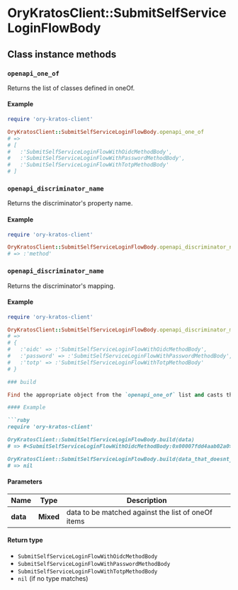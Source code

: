 # OryKratosClient::SubmitSelfServiceLoginFlowBody

## Class instance methods

### `openapi_one_of`

Returns the list of classes defined in oneOf.

#### Example

```ruby
require 'ory-kratos-client'

OryKratosClient::SubmitSelfServiceLoginFlowBody.openapi_one_of
# =>
# [
#   :'SubmitSelfServiceLoginFlowWithOidcMethodBody',
#   :'SubmitSelfServiceLoginFlowWithPasswordMethodBody',
#   :'SubmitSelfServiceLoginFlowWithTotpMethodBody'
# ]
```

### `openapi_discriminator_name`

Returns the discriminator's property name.

#### Example

```ruby
require 'ory-kratos-client'

OryKratosClient::SubmitSelfServiceLoginFlowBody.openapi_discriminator_name
# => :'method'
```

### `openapi_discriminator_name`

Returns the discriminator's mapping.

#### Example

```ruby
require 'ory-kratos-client'

OryKratosClient::SubmitSelfServiceLoginFlowBody.openapi_discriminator_mapping
# =>
# {
#   :'oidc' => :'SubmitSelfServiceLoginFlowWithOidcMethodBody',
#   :'password' => :'SubmitSelfServiceLoginFlowWithPasswordMethodBody',
#   :'totp' => :'SubmitSelfServiceLoginFlowWithTotpMethodBody'
# }

### build

Find the appropriate object from the `openapi_one_of` list and casts the data into it.

#### Example

```ruby
require 'ory-kratos-client'

OryKratosClient::SubmitSelfServiceLoginFlowBody.build(data)
# => #<SubmitSelfServiceLoginFlowWithOidcMethodBody:0x00007fdd4aab02a0>

OryKratosClient::SubmitSelfServiceLoginFlowBody.build(data_that_doesnt_match)
# => nil
```

#### Parameters

| Name | Type | Description |
| ---- | ---- | ----------- |
| **data** | **Mixed** | data to be matched against the list of oneOf items |

#### Return type

- `SubmitSelfServiceLoginFlowWithOidcMethodBody`
- `SubmitSelfServiceLoginFlowWithPasswordMethodBody`
- `SubmitSelfServiceLoginFlowWithTotpMethodBody`
- `nil` (if no type matches)

